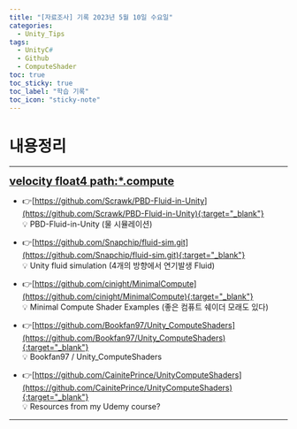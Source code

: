 ```yaml
---
title: "[자료조사] 기록 2023년 5월 10일 수요일"
categories:
  - Unity_Tips
tags:
  - UnityC#
  - Github
  - ComputeShader
toc: true
toc_sticky: true
toc_label: "학습 기록"
toc_icon: "sticky-note"
---
```


# 내용정리

---
 
<b><u><span style="font-size:20px"> velocity float4 path:*.compute </span></u></b>

- 👉[https://github.com/Scrawk/PBD-Fluid-in-Unity](https://github.com/Scrawk/PBD-Fluid-in-Unity){:target="_blank"}<br>
  💡 PBD-Fluid-in-Unity (물 시뮬레이션)<br>

- 👉[https://github.com/Snapchip/fluid-sim.git](https://github.com/Snapchip/fluid-sim.git){:target="_blank"}<br>
  💡 Unity fluid simulation (4개의 방향에서 연기발생 Fluid)<br>

- 👉[https://github.com/cinight/MinimalCompute](https://github.com/cinight/MinimalCompute){:target="_blank"}<br>
  💡 Minimal Compute Shader Examples (좋은 컴퓨트 쉐이더 모래도 있다)<br>

- 👉[https://github.com/Bookfan97/Unity_ComputeShaders](https://github.com/Bookfan97/Unity_ComputeShaders){:target="_blank"}<br>
  💡 Bookfan97 / Unity_ComputeShaders<br>

- 👉[https://github.com/CainitePrince/UnityComputeShaders](https://github.com/CainitePrince/UnityComputeShaders){:target="_blank"}<br>
  💡 Resources from my Udemy course?<br>



---